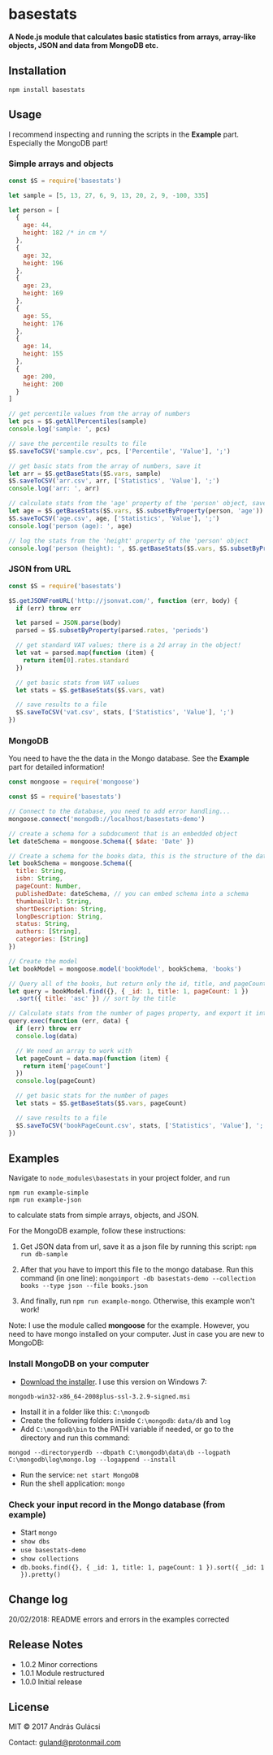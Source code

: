 # basestats

**A Node.js module that calculates basic statistics from arrays, array-like objects, JSON and data from MongoDB etc.**

## Installation

    npm install basestats


## Usage

I recommend inspecting and running the scripts in the **Example** part. Especially the MongoDB part!

### Simple arrays and objects

```javascript
const $S = require('basestats')

let sample = [5, 13, 27, 6, 9, 13, 20, 2, 9, -100, 335]

let person = [
  {
    age: 44,
    height: 182 /* in cm */
  },
  {
    age: 32,
    height: 196
  },
  {
    age: 23,
    height: 169
  },
  {
    age: 55,
    height: 176
  },
  {
    age: 14,
    height: 155
  },
  {
    age: 200,
    height: 200
  }
]

// get percentile values from the array of numbers
let pcs = $S.getAllPercentiles(sample)
console.log('sample: ', pcs)

// save the percentile results to file
$S.saveToCSV('sample.csv', pcs, ['Percentile', 'Value'], ';')

// get basic stats from the array of numbers, save it
let arr = $S.getBaseStats($S.vars, sample)
$S.saveToCSV('arr.csv', arr, ['Statistics', 'Value'], ';')
console.log('arr: ', arr)

// calculate stats from the 'age' property of the 'person' object, save it
let age = $S.getBaseStats($S.vars, $S.subsetByProperty(person, 'age'))
$S.saveToCSV('age.csv', age, ['Statistics', 'Value'], ';')
console.log('person (age): ', age)

// log the stats from the 'height' property of the 'person' object
console.log('person (height): ', $S.getBaseStats($S.vars, $S.subsetByProperty(person, 'height')))
```

### JSON from URL

```javascript
const $S = require('basestats')

$S.getJSONFromURL('http://jsonvat.com/', function (err, body) {
  if (err) throw err

  let parsed = JSON.parse(body)
  parsed = $S.subsetByProperty(parsed.rates, 'periods')

  // get standard VAT values; there is a 2d array in the object!
  let vat = parsed.map(function (item) {
    return item[0].rates.standard
  })

  // get basic stats from VAT values
  let stats = $S.getBaseStats($S.vars, vat)

  // save results to a file
  $S.saveToCSV('vat.csv', stats, ['Statistics', 'Value'], ';')
})
```

### MongoDB

You need to have the the data in the Mongo database. See the **Example** part for detailed information!

```javascript
const mongoose = require('mongoose')

const $S = require('basestats')

// Connect to the database, you need to add error handling...
mongoose.connect('mongodb://localhost/basestats-demo')

// create a schema for a subdocument that is an embedded object
let dateSchema = mongoose.Schema({ $date: 'Date' })

// Create a schema for the books data, this is the structure of the database
let bookSchema = mongoose.Schema({
  title: String,
  isbn: String,
  pageCount: Number,
  publishedDate: dateSchema, // you can embed schema into a schema
  thumbnailUrl: String,
  shortDescription: String,
  longDescription: String,
  status: String,
  authors: [String],
  categories: [String]
})

// Create the model
let bookModel = mongoose.model('bookModel', bookSchema, 'books')

// Query all of the books, but return only the id, title, and pageCount properties
let query = bookModel.find({}, { _id: 1, title: 1, pageCount: 1 })
  .sort({ title: 'asc' }) // sort by the title

// Calculate stats from the number of pages property, and export it into CSV
query.exec(function (err, data) {
  if (err) throw err
  console.log(data)

  // We need an array to work with
  let pageCount = data.map(function (item) {
    return item['pageCount']
  })
  console.log(pageCount)

  // get basic stats for the number of pages
  let stats = $S.getBaseStats($S.vars, pageCount)

  // save results to a file
  $S.saveToCSV('bookPageCount.csv', stats, ['Statistics', 'Value'], ';')
})
```


## Examples

Navigate to `node_modules\basestats` in your project folder, and run

    npm run example-simple
    npm run example-json

to calculate stats from simple arrays, objects, and JSON.

For the MongoDB example, follow these instructions:
1. Get JSON data from url, save it as a json file by running this script: `npm run db-sample`

2. After that you have to import this file to the mongo database. Run this command (in one line):
  `mongoimport -db basestats-demo --collection books --type json --file books.json`

3. And finally, run `npm run example-mongo`. Otherwise, this example won't work!

Note: I use the module called **mongoose** for the example. However, you need to have mongo installed on your computer. Just in case you are new to MongoDB:

### Install MongoDB on your computer

* [Download the installer](https://www.mongodb.org/dl/win32/x86_64-2008plus-ssl). I use this version on Windows 7: 

`mongodb-win32-x86_64-2008plus-ssl-3.2.9-signed.msi`

* Install it in a folder like this: `C:\mongodb`
* Create the following folders inside `C:\mongodb`: `data/db` and `log`
* Add `C:\mongodb\bin` to the PATH variable if needed, or go to the directory and run this command:

`mongod --directoryperdb --dbpath C:\mongodb\data\db --logpath C:\mongodb\log\mongo.log --logappend --install`

* Run the service: `net start MongoDB`
* Run the shell application: `mongo`

### Check your input record in the Mongo database (from example)

* Start `mongo`
* `show dbs`
* `use basestats-demo`
* `show collections`
* `db.books.find({}, { _id: 1, title: 1, pageCount: 1 }).sort({ _id: 1 }).pretty()`


## Change log

20/02/2018: README errors and errors in the examples corrected

## Release Notes

* 1.0.2 Minor corrections
* 1.0.1 Module restructured
* 1.0.0 Initial release

## License

MIT &copy; 2017 András Gulácsi

Contact: guland@protonmail.com
